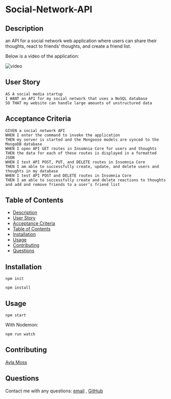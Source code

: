 # Social-Network-API
## Description

an API for a social network web application where users can share their thoughts, react to friends’ thoughts, and create a friend list.
  
Below is a video of the application:
  
![video](https://watch.screencastify.com/v/XfcSzSvAcTIhghm8CPae)

## User Story

```
AS A social media startup
I WANT an API for my social network that uses a NoSQL database
SO THAT my website can handle large amounts of unstructured data
```

## Acceptance Criteria

```
GIVEN a social network API
WHEN I enter the command to invoke the application
THEN my server is started and the Mongoose models are synced to the MongoDB database
WHEN I open API GET routes in Insomnia Core for users and thoughts
THEN the data for each of these routes is displayed in a formatted JSON
WHEN I test API POST, PUT, and DELETE routes in Insomnia Core
THEN I am able to successfully create, update, and delete users and thoughts in my database
WHEN I test API POST and DELETE routes in Insomnia Core
THEN I am able to successfully create and delete reactions to thoughts and add and remove friends to a user’s friend list
```
   
## Table of Contents
- [Description](#description)
- [User Story](#user-story)
- [Acceptance Criteria](#acceptance-criteria)
- [Table of Contents](#table-of-contents)
- [Installation](#installation)
- [Usage](#usage)
- [Contributing](#contributing)
- [Questions](#questions)

## Installation  
  
`npm init`

`npm install`
  
## Usage
  
`npm start`

With Nodemon:

`npm run watch`

## Contributing
 [Ayla Moss](https://github.com/ayla122)

## Questions
Contact me with any questions: [email](mailto:ayladd122@gmail.com) , [GitHub](https://github.com/ayla122)<br />